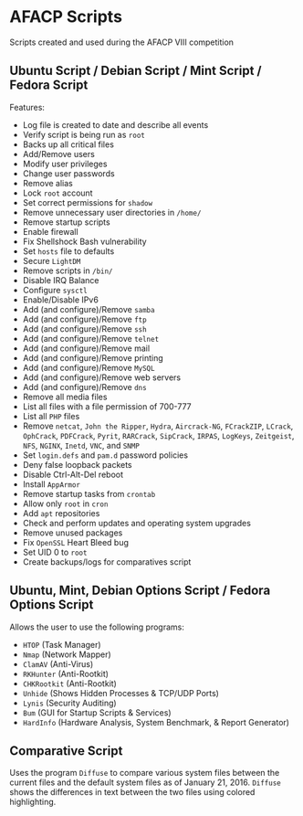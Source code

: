 # AFACP Scripts
Scripts created and used during the AFACP VIII competition

## Ubuntu Script / Debian Script / Mint Script / Fedora Script
Features:
* Log file is created to date and describe all events
* Verify script is being run as `root`
* Backs up all critical files
* Add/Remove users
* Modify user privileges
* Change user passwords
* Remove alias
* Lock `root` account
* Set correct permissions for `shadow`
* Remove unnecessary user directories in `/home/`
* Remove startup scripts
* Enable firewall
* Fix Shellshock Bash vulnerability
* Set `hosts` file to defaults
* Secure `LightDM`
* Remove scripts in `/bin/`
* Disable IRQ Balance
* Configure `sysctl`
* Enable/Disable IPv6
* Add (and configure)/Remove `samba`
* Add (and configure)/Remove `ftp`
* Add (and configure)/Remove `ssh`
* Add (and configure)/Remove `telnet`
* Add (and configure)/Remove mail
* Add (and configure)/Remove printing
* Add (and configure)/Remove `MySQL`
* Add (and configure)/Remove web servers
* Add (and configure)/Remove `dns`
* Remove all media files
* List all files with a file permission of 700-777
* List all `PHP` files
* Remove `netcat`, `John the Ripper`, `Hydra`, `Aircrack-NG`, `FCrackZIP`, `LCrack`, `OphCrack`, `PDFCrack`, `Pyrit`, `RARCrack`, `SipCrack`, `IRPAS`, `LogKeys`, `Zeitgeist`, `NFS`, `NGINX`, `Inetd`, `VNC`, and `SNMP`
* Set `login.defs` and `pam.d` password policies
* Deny false loopback packets
* Disable Ctrl-Alt-Del reboot
* Install `AppArmor`
* Remove startup tasks from `crontab`
* Allow only `root` in `cron`
* Add `apt` repositories
* Check and perform updates and operating system upgrades
* Remove unused packages
* Fix `OpenSSL` Heart Bleed bug
* Set UID 0 to `root`
* Create backups/logs for comparatives script

## Ubuntu, Mint, Debian Options Script / Fedora Options Script
Allows the user to use the following programs:
* `HTOP` (Task Manager)
* `Nmap` (Network Mapper)
* `ClamAV` (Anti-Virus)
* `RKHunter` (Anti-Rootkit)
* `CHKRootkit` (Anti-Rootkit)
* `Unhide` (Shows Hidden Processes & TCP/UDP Ports)
* `Lynis` (Security Auditing)
* `Bum` (GUI for Startup Scripts & Services)
* `HardInfo` (Hardware Analysis, System Benchmark, & Report Generator)

## Comparative Script
Uses the program `Diffuse` to compare various system files between the current files and the default system files as of January 21, 2016. `Diffuse` shows the differences in text between the two files using colored highlighting.
